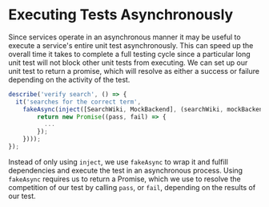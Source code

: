 # Executing Tests Asynchronously

Since services operate in an asynchronous manner it may be useful to execute a service's entire unit test asynchronously. This can speed up the overall time it takes to complete a full testing cycle since a particular long unit test will not block other unit tests from executing. We can set up our unit test to return a promise, which will resolve as either a success or failure depending on the activity of the test.


```js
describe('verify search', () => {
  it('searches for the correct term',
    fakeAsync(inject([SearchWiki, MockBackend], (searchWiki, mockBackend) => {
        return new Promise((pass, fail) => {
          ...
        });
    })));
});
```

Instead of only using `inject`, we use `fakeAsync` to wrap it and fulfill dependencies and execute the test in an asynchronous process. Using `fakeAsync` requires us to return a Promise, which we use to resolve the competition of our test by calling `pass`, or `fail`, depending on the results of our test.
